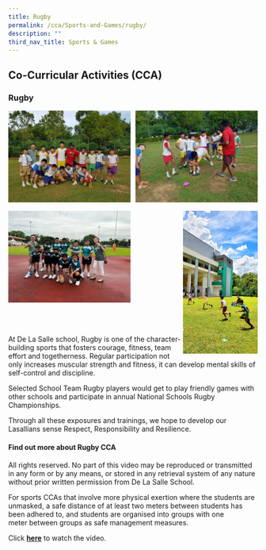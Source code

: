 ```yaml
---
title: Rugby
permalink: /cca/Sports-and-Games/rugby/
description: ""
third_nav_title: Sports & Games
---
```

## Co-Curricular Activities (CCA)

### Rugby

<img src="/images/rugby.jpg" style="width:49%" align=left>
<img src="/images/rugby1.gif" style="width:49%" align=right>
<br clear="left"><br>

<img src="/images/rugby 2.jpeg" style="width:49%" align=left>
<img src="/images/rugby 3.jpeg" style="width:30%" align=right>
<br clear="left"><br><br><br>

At De La Salle school, Rugby is one of the character-building sports that fosters courage, fitness, team effort and togetherness. Regular participation not only increases muscular strength and fitness, it can develop mental skills of self-control and discipline.

Selected School Team Rugby players would get to play friendly games with other schools and participate in annual National Schools Rugby Championships.

Through all these exposures and trainings, we hope to develop our Lasallians sense Respect, Responsibility and Resilience.


#### Find out more about Rugby CCA

All rights reserved. No part of this video may be reproduced or transmitted in any form or by any means, or stored in any retrieval system of any nature without prior written permission from De La Salle School.  
  
For sports CCAs that involve more physical exertion where the students are unmasked, a safe distance of at least two meters between students has been adhered to, and students are organised into groups with one meter between groups as safe management measures.   
  
Click **[here](https://drive.google.com/file/d/1hB-Jg0_h52B9rj3OPOPseAifESgp3jQq/view?usp=sharing)** to watch the video.



